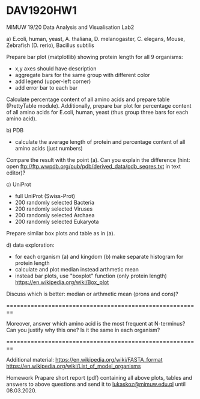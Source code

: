 # DAV1920HW1
MIMUW 19/20 Data Analysis and Visualisation Lab2

a) E.coli, human, yeast,
A. thaliana, D. melanogaster, C. elegans, Mouse, 
Zebrafish (D. rerio), Bacillus subtilis

Prepare bar plot (matplotlib) showing protein length for all 9 organisms:
- x,y axes should have description
- aggregate bars for the same group with different color
- add legend (upper-left corner)
- add error bar to each bar

Calculate percentage content of all amino acids and prepare table (PrettyTable module).
Additionally, prepare bar plot for percentage content of all amino acids for E.coli, 
human, yeast (thus group three bars for each amino acid).

b) PDB
- calculate the average length of protein and percentage content of all amino acids (just numbers)

Compare the result with the point (a). Can you explain the difference 
(hint: open ftp://ftp.wwpdb.org/pub/pdb/derived_data/pdb_seqres.txt in text editor)? 

c) UniProt
- full UniProt (Swiss-Prot)
- 200 randomly selected Bacteria
- 200 randomly selected Viruses
- 200 randomly selected Archaea
- 200 randomly selected Eukaryota

Prepare similar box plots and table as in (a).

d) data exploration:
- for each organism (a) and kingdom (b) make separate histogram for protein length
- calculate and plot median instead arthmetic mean
- instead bar plots, use "boxplot" function (only protein length)
https://en.wikipedia.org/wiki/Box_plot

Discuss which is better: median or arthmetic mean (prons and cons)?

========================================================

Moreover, answer which amino acid is the most frequent 
at N-terminus? Can you justify why this one? Is it the 
same in each organism?

========================================================

Additional material:
https://en.wikipedia.org/wiki/FASTA_format
https://en.wikipedia.org/wiki/List_of_model_organisms

Homework
Prapare short report (pdf) containing all above plots, tables and answers to above questions and send it to lukaskoz@mimuw.edu.pl until 08.03.2020.
